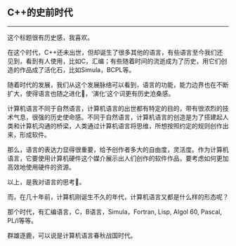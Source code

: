 ## C++的史前时代

---

这个标题很有历史感，我喜欢。

在这个时代，C++还未出世，但却诞生了很多其他的语言，有些语言至今我们还见到，看到有人使用，比如C，汇编；有些随着时间的流逝成为了历史，用它们创造的作品成了活化石，比如Simula，BCPL等。



随着时代的发展，我们从这个发展脉络可以看到，语言的功能，能力边界也在不断扩大，使得语言也随之进化🧬，‘演化’这个词更有历史沧桑感。



计算机语言不同于自然语言，计算机语言的出世都有特定的目的，带有很浓烈的技术气息，很强的历史使命感。不同于自然语言，计算机语言的创造是为了搭建起人类和计算机沟通的桥梁，人类通过计算机语言将思维，所想按照约定的规则创作出来，形成软件。



那么，语言的表达力显得很重要，给予创作者多大的自由度，灵活度。作为计算机语言，它要使用计算机硬件这个媒介展示出人们创作的软件作品，要考虑如何更加高效地使用硬件的资源。



以上，是我对语言的思考🤔。



而，在几十年前，计算机刚诞生不久的年代，计算机语言又都是什么样的形态呢？

那个时代，有汇编语言，C，B语言，Simula，Fortran, Lisp, Algol 60, Pascal, PL/I等等。

群雄逐鹿，可以说是计算机语言春秋战国时代。





